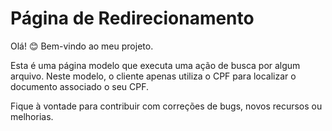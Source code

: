 # Página de Redirecionamento

Olá! 😊 Bem-vindo ao meu projeto.

Esta é uma página modelo que executa uma ação de busca por algum arquivo. 
Neste modelo, o cliente apenas utiliza o CPF para localizar o documento associado o seu CPF.

Fique à vontade para contribuir com correções de bugs, novos recursos ou melhorias.
